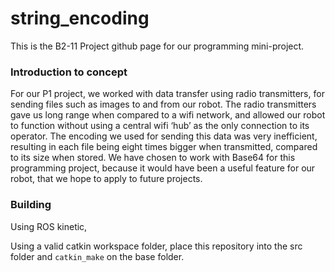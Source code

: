 # string_encoding

This is the B2-11 Project github page for our programming mini-project. 

### Introduction to concept
For our P1 project, we worked with data transfer using radio transmitters, for sending files such as images to and from our robot. The radio transmitters gave us long range when compared to a wifi network, and allowed our robot to function without using a central wifi ‘hub’ as the only connection to its operator. The encoding we used for sending this data was very inefficient, resulting in each file being eight times bigger when transmitted, compared to its size when stored. We have chosen to work with Base64 for this programming project, because it would have been a useful feature for our robot, that we hope to apply to future projects.


### Building
Using ROS kinetic,

Using a valid catkin workspace folder, place this repository into the src folder and `catkin_make` on the base folder. 